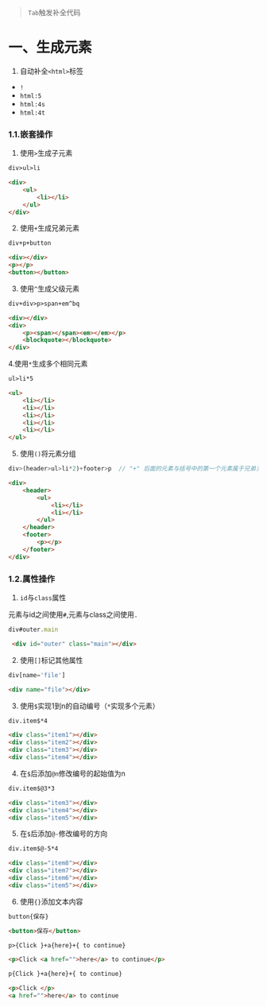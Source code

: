 >  `Tab`触发补全代码

# 一、生成元素

1. 自动补全`<html>`标签

- `!`
- `html:5`
- `html:4s`
- `html:4t`

### 1.1.嵌套操作

1. 使用`>`生成子元素

```html
div>ul>li
```

```html
<div>
    <ul>
        <li></li>
    </ul>
</div>
```

2. 使用`+`生成兄弟元素

```html
div+p+button
```

```html
<div></div>
<p></p>
<button></button>
```

3. 使用`^`生成父级元素

```html
div+div>p>span+em^bq
```

```html
<div></div>
<div>
    <p><span></span><em></em></p>
    <blockquote></blockquote>
</div>
```

4.使用`*`生成多个相同元素

```html
ul>li*5
```

```html
<ul>
    <li></li>
    <li></li>
    <li></li>
    <li></li>
    <li></li>
</ul>
```

5. 使用`()`将元素分组

```js
div>(header>ul>li*2)+footer>p  // "+" 后面的元素与括号中的第一个元素属于兄弟关系
```

```html
<div>
    <header>
        <ul>
            <li></li>
            <li></li>
        </ul>
    </header>
    <footer>
        <p></p>
    </footer>
</div>
```

### 1.2.属性操作

1. `id`与`class`属性

元素与id之间使用`#`,元素与class之间使用`.`

```js
div#outer.main
```

```html
 <div id="outer" class="main"></div>
```

2. 使用`[]`标记其他属性

```js
div[name='file']
```

```html
<div name="file"></div>
```

3. 使用`$`实现1到n的自动编号（`*`实现多个元素）

```html
div.item$*4
```

```html
<div class="item1"></div>
<div class="item2"></div>
<div class="item3"></div>
<div class="item4"></div>
```

4. 在`$`后添加`@n`修改编号的起始值为n

```html
div.item$@3*3
```

```html
<div class="item3"></div>
<div class="item4"></div>
<div class="item5"></div>
```

5. 在`$`后添加`@-`修改编号的方向

```html
div.item$@-5*4
```

```html
<div class="item8"></div>
<div class="item7"></div>
<div class="item6"></div>
<div class="item5"></div>
```

6. 使用`{}`添加文本内容

```html
button{保存}
```

```html
<button>保存</button>
```

```html
p>{Click }+a{here}+{ to continue}
```

```html
<p>Click <a href="">here</a> to continue</p>
```

```html
p{Click }+a{here}+{ to continue}
```

```html
<p>Click </p>
<a href="">here</a> to continue
```

